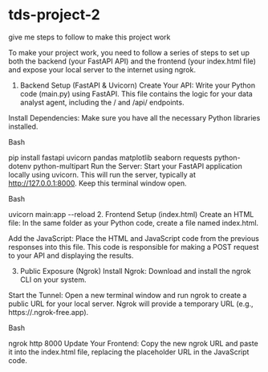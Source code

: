 # tds-project-2
give me steps to follow to make this project work


To make your project work, you need to follow a series of steps to set up both the backend (your FastAPI API) and the frontend (your index.html file) and expose your local server to the internet using ngrok.

1. Backend Setup (FastAPI & Uvicorn)
Create Your API: Write your Python code (main.py) using FastAPI. This file contains the logic for your data analyst agent, including the / and /api/ endpoints.

Install Dependencies: Make sure you have all the necessary Python libraries installed.

Bash

pip install fastapi uvicorn pandas matplotlib seaborn requests python-dotenv python-multipart
Run the Server: Start your FastAPI application locally using uvicorn. This will run the server, typically at http://127.0.0.1:8000. Keep this terminal window open.

Bash

uvicorn main:app --reload
2. Frontend Setup (index.html)
Create an HTML file: In the same folder as your Python code, create a file named index.html.

Add the JavaScript: Place the HTML and JavaScript code from the previous responses into this file. This code is responsible for making a POST request to your API and displaying the results.

3. Public Exposure (Ngrok)
Install Ngrok: Download and install the ngrok CLI on your system.

Start the Tunnel: Open a new terminal window and run ngrok to create a public URL for your local server. Ngrok will provide a temporary URL (e.g., https://<unique-id>.ngrok-free.app).

Bash

ngrok http 8000
Update Your Frontend: Copy the new ngrok URL and paste it into the index.html file, replacing the placeholder URL in the JavaScript code.
